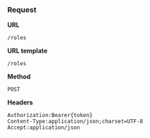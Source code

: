 ### Request

**URL**

`/roles`

**URL template**

`/roles`

**Method**

`POST`

**Headers**

`Authorization:Bearer{token}`  
`Content-Type:application/json;charset=UTF-8`  
`Accept:application/json`  
